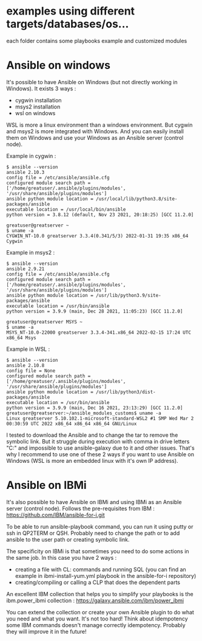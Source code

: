# examples using different targets/databases/os...

each folder contains some playbooks example and customized modules

# Ansible on windows

It's possible to have Ansible on Windows (but not directly working in Windows). It exists 3 ways :

- cygwin installation
- msys2 installation
- wsl on windows

WSL is more a linux environment than a windows environment. But cygwin and msys2 is more integrated with Windows. And you can easily install them on Windows and use your Windows as an Ansible server (control node).

Example in cygwin :

    $ ansible --version
    ansible 2.10.3
    config file = /etc/ansible/ansible.cfg
    configured module search path = ['/home/greatuser/.ansible/plugins/modules', '/usr/share/ansible/plugins/modules']
    ansible python module location = /usr/local/lib/python3.8/site-packages/ansible
    executable location = /usr/local/bin/ansible
    python version = 3.8.12 (default, Nov 23 2021, 20:18:25) [GCC 11.2.0]

    greatuser@greatserver ~
    $ uname -a
    CYGWIN_NT-10.0 greatserver 3.3.4(0.341/5/3) 2022-01-31 19:35 x86_64 Cygwin

Example in msys2 :

    $ ansible --version
    ansible 2.9.21
    config file = /etc/ansible/ansible.cfg
    configured module search path = ['/home/greatuser/.ansible/plugins/modules', '/usr/share/ansible/plugins/modules']
    ansible python module location = /usr/lib/python3.9/site-packages/ansible
    executable location = /usr/bin/ansible
    python version = 3.9.9 (main, Dec 28 2021, 11:05:23) [GCC 11.2.0]

    greatuser@greatserver MSYS ~
    $ uname -a
    MSYS_NT-10.0-22000 greatserver 3.3.4-341.x86_64 2022-02-15 17:24 UTC x86_64 Msys

Example in WSL :

    $ ansible --version
    ansible 2.10.8
    config file = None
    configured module search path = ['/home/greatuser/.ansible/plugins/modules', '/usr/share/ansible/plugins/modules']
    ansible python module location = /usr/lib/python3/dist-packages/ansible
    executable location = /usr/bin/ansible
    python version = 3.9.9 (main, Dec 16 2021, 23:13:29) [GCC 11.2.0]
    greatuser@greatserver:~/ansible_modules_customs$ uname -a
    Linux greatserver 5.10.102.1-microsoft-standard-WSL2 #1 SMP Wed Mar 2 00:30:59 UTC 2022 x86_64 x86_64 x86_64 GNU/Linux

I tested to download the Ansible and to change the tar to remove the symbolic link. But it struggle during execution with comma in drive letters "C:\" and impossible to use ansible-galaxy due to it and other issues.
That's why I recommend to use one of these 2 ways if you want to use Ansible on Windows (WSL is more an embedded linux with it's own IP address).

# Ansible on IBMi

It's also possible to have Ansible on IBMi and using IBMi as an Ansible server (control node). Follows the pre-requisites from IBM :
https://github.com/IBM/ansible-for-i.git

To be able to run ansible-playbook command, you can run it using putty or ssh in QP2TERM or QSH. Probably need to change the path or to add ansible to the user path or creating symbolic link.

The specificity on IBMi is that sometimes you need to do some actions in the same job. In this case you have 2 ways :

- creating a file with CL: commands and running SQL (you can find an example in ibmi-install-yum.yml playbook in the ansible-for-i repository)
- creating/compiling or calling a CLP that does the dependent parts

An excellent IBM collection that helps you to simplify your playbooks is the ibm.power_ibmi collection : https://galaxy.ansible.com/ibm/power_ibmi

You can extend the collection or create your own Ansible plugin to do what you need and what you want. It's not too hard! Think about idempotency some IBM commands doesn't manage correctly idempotency. Probably they will improve it in the future!
